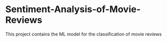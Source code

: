 # Sentiment-Analysis-of-Movie-Reviews
This project contains the ML model for the classification of movie reviews
